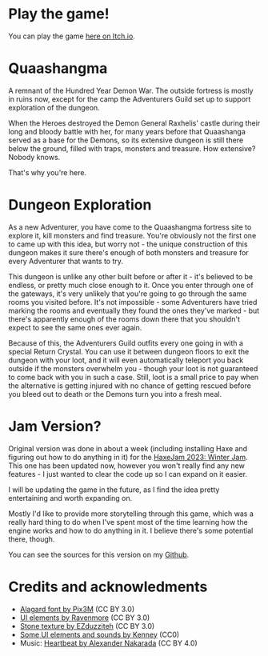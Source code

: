 # Play the game!

You can play the game [here on Itch.io](https://aevi.itch.io/quaashangma-jam).

# Quaashangma

A remnant of the Hundred Year Demon War. The outside fortress is mostly in ruins now, except for the camp the Adventurers Guild set up to support exploration of the dungeon.

When the Heroes destroyed the Demon General Raxhelis' castle during their long and bloody battle with her, for many years before that Quaashanga served as a base for the Demons, so its extensive dungeon is still there below the ground, filled with traps, monsters and treasure. How extensive? Nobody knows.

That's why you're here.

# Dungeon Exploration

As a new Adventurer, you have come to the Quaashangma fortress site to explore it, kill monsters and find treasure. You're obviously not the first one to came up with this idea, but worry not - the unique construction of this dungeon makes it sure there's enough of both monsters and treasure for every Adventurer that wants to try.

This dungeon is unlike any other built before or after it - it's believed to be endless, or pretty much close enough to it. Once you enter through one of the gateways, it's very unlikely that you're going to go through the same rooms you visited before. It's not impossible - some Adventurers have tried marking the rooms and eventually they found the ones they've marked - but there's apparently enough of the rooms down there that you shouldn't expect to see the same ones ever again.

Because of this, the Adventurers Guild outfits every one going in with a special Return Crystal. You can use it between dungeon floors to exit the dungeon with your loot, and it will even automatically teleport you back outside if the monsters overwhelm you - though your loot is not guaranteed to come back with you in such a case. Still, loot is a small price to pay when the alternative is getting injured with no chance of getting rescued before you bleed out to death or the Demons turn you into a fresh meal.

# Jam Version?

Original version was done in about a week (including installing Haxe and figuring out how to do anything in it) for the [HaxeJam 2023: Winter Jam](https://itch.io/jam/haxejam-2023-winter-jam). This one has been updated now, however you won't really find any new features - I just wanted to clear the code up so I can expand on it easier.

I will be updating the game in the future, as I find the idea pretty entertaining and worth expanding on.

Mostly I'd like to provide more storytelling through this game, which was a really hard thing to do when I've spent most of the time learning how the engine works and how to do anything in it. I believe there's some potential there, though.

You can see the sources for this version on my [Github](https://github.com/marcinruszkiewicz/quaashangma-jam).

# Credits and acknowledments

- [Alagard font by Pix3M](https://opengameart.org/content/pixel-fonts-by-pix3m) (CC BY 3.0)
- [UI elements by Ravenmore](https://opengameart.org/content/fantasy-ui-elements-by-ravenmore) (CC BY 3.0)
- [Stone texture by EZduzziteh](https://opengameart.org/content/stone-texture-1) (CC BY 3.0)
- [Some UI elements and sounds by Kenney](https://www.kenney.nl) (CC0)
- Music: [Heartbeat by Alexander Nakarada](https://www.serpentsoundstudios.com) (CC BY 4.0)
